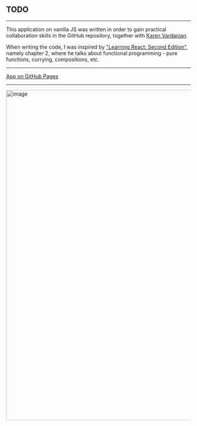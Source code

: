 ## TODO
---

This application on vanilla JS was written in order to gain practical collaboration skills in the GitHub repository, together with <a href="https://github.com/KarVarr">Karen Vardanian</a>.  

When writing the code, I was inspired by <a href="https://github.com/moonhighway/learning-react">"Learning React: Second Edition"</a>, namely chapter 2, where he talks about functional programming - pure functions, currying, compositions, etc.

---

<a href="https://dadajonovich.github.io/todo-vanillaJS/">App on GitHub Pages</a>

---

<img src="img/image.png" alt="image" width="900" />
</div>


